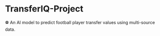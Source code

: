 # TransferIQ-Project
⚽️ An AI model to predict football player transfer values using multi-source data.
